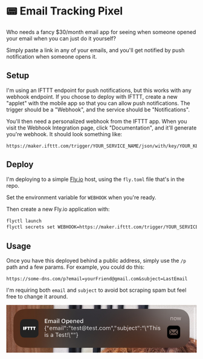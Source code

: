 # 📟 Email Tracking Pixel

Who needs a fancy $30/month email app for seeing when someone opened your email when you can just do it yourself?

Simply paste a link in any of your emails, and you'll get notified by push notification when someone opens it.

## Setup

I'm using an IFTTT endpoint for push notifications, but this works with any webhook endpoint. If you choose to deploy with IFTTT, create a new "applet" with the mobile app so that you can allow push notifications. The trigger should be a "Webhook", and the service should be "Notifications".

You'll then need a personalized webhook from the IFTTT app. When you visit the Webhook Integration page, click "Documentation", and it'll generate you're webhook. It should look something like:

```
https://maker.ifttt.com/trigger/YOUR_SERVICE_NAME/json/with/key/YOUR_KEY
```

## Deploy

I'm deploying to a simple [Fly.io](https://fly.io) host, using the `fly.toml` file that's in the repo.

Set the environment variable for `WEBHOOK` when you're ready.

Then create a new Fly.io application with:

```bash
flyctl launch
flyctl secrets set WEBHOOK=https://maker.ifttt.com/trigger/YOUR_SERVICE_NAME/json/with/key/YOUR_KEY
```

## Usage

Once you have this deployed behind a public address, simply use the `/p` path and a few params. For example, you could do this:

```
https://some-dns.com/p?email=yourFriend@gmail.com&subject=LastEmail
```

I'm requiring both `email` and `subject` to avoid bot scraping spam but feel free to change it around.

![Example Push Notification](asset/example.jpg)
